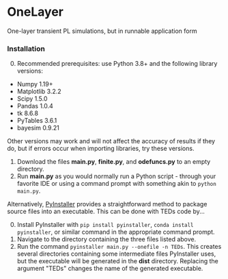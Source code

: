 # OneLayer
One-layer transient PL simulations, but in runnable application form

### Installation

0. Recommended prerequisites: use Python 3.8+ and the following library versions:
  - Numpy 1.19+
  - Matplotlib 3.2.2
  - Scipy 1.5.0
  - Pandas 1.0.4
  - tk 8.6.8
  - PyTables 3.6.1
  - bayesim 0.9.21
  
Other versions may work and will not affect the accuracy of results if they do, but if errors occur when importing libraries, try these versions.

1. Download the files **main.py**, **finite.py**, and **odefuncs.py** to an empty directory.
2. Run **main.py** as you would normally run a Python script - through your favorite IDE or using a command prompt with something akin to `python main.py`.

Alternatively, [PyInstaller](https://pyinstaller.readthedocs.io/en/v3.6/usage.html) provides a straightforward method to package source files into an executable. This can be done with TEDs code by...

0. Install PyInstaller with `pip install pyinstaller`, `conda install pyinstaller`, or similar command in the appropriate command prompt.
1. Navigate to the directory containing the three files listed above.
2. Run the command `pyinstaller main.py --onefile -n TEDs`. This creates several directories containing some intermediate files PyInstaller uses, but the executable will be generated in the **dist** directory. Replacing the argument "TEDs" changes the name of the generated executable.
